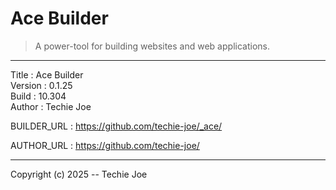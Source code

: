 # Ace Builder
> A power-tool for building websites and web applications.
------------------------------------------------------------------

Title    : Ace Builder  
Version  : 0.1.25  
Build    : 10.304  
Author   : Techie Joe  

BUILDER_URL  : https://github.com/techie-joe/_ace/  

AUTHOR_URL   : https://github.com/techie-joe/  

------------------------------------------------------------------

Copyright (c) 2025 -- Techie Joe